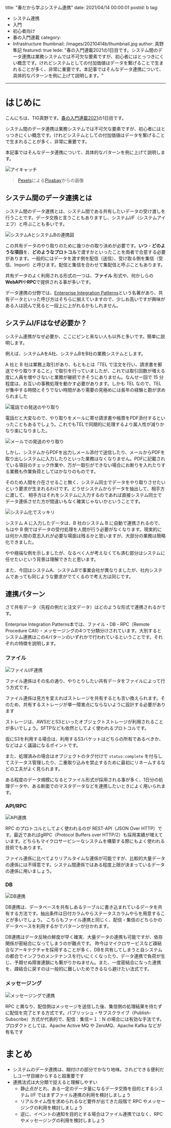 title: "春だから学ぶシステム連携"
date: 2021/04/14 00:00:01
postid: b
tag:
  - システム連携
  - 入門
  - 初心者向け
  - 春の入門連載
category:
  - Infrastructure
thumbnail: /images/20210414b/thumbnail.jpg
author: 真野隼記
featured: true
lede: "春の入門連載2021の1日目です。システム間のデータ連携は業務システムでは不可欠な要素ですが、初心者にはとっつきにくい概念です。けれどシステムとしての付加価値はデータを繋げることで生まれることが多く、非常に重要です。本記事ではそんなデータ連携について、具体的なパターンを例に上げて説明します。"
---
# はじめに

こんにちは、TIG真野です。[春の入門連載2021](/articles/20210414a/)の1日目です。

システム間のデータ連携は業務システムでは不可欠な要素ですが、初心者にはとっつきにくい概念です。けれどシステムとしての付加価値はデータを繋げることで生まれることが多く、非常に重要です。

本記事ではそんなデータ連携について、具体的なパターンを例に上げて説明します。

![アイキャッチ](/images/20210414b/flamingos-1835649_1280.jpg)


> <a href="https://pixabay.com/ja/users/pexels-2286921/?utm_source=link-attribution&amp;utm_medium=referral&amp;utm_campaign=image&amp;utm_content=1835649">Pexels</a>による<a href="https://pixabay.com/ja/?utm_source=link-attribution&amp;utm_medium=referral&amp;utm_campaign=image&amp;utm_content=1835649">Pixabay</a>からの画像

## システム間のデータ連携とは

システム間のデータ連携とは、システム間である共有したいデータの受け渡しを行うことです。データ交換と言うこともありますし、システムI/F（システムアイエフ）と呼ぶことも多いです。

![システムAとシステムBの連携図](/images/20210414b/image.png)

この共有データのやり取りのために幾つかの取り決めが必要です。**いつ**・**どのような項目**を、**どのようなプロトコル**で渡すかといったことを両者で合意する必要があります。一般的にはデータを渡す側を配信（送信）、受け取る側を集信（受信、Import）と呼びます。配信と集信を合わせて集配信と呼ぶこともあります。

共有データのよく利用される形式の一つは、**ファイル** 形式や、何かしらの**WebAPI**や**RPC**で提供される事が多いです。

データ連携の分野では、[Enterprise Integration Patterns](https://www.amazon.co.jp/Enterprise-Integration-Patterns-Designing-Addison-Wesley/dp/0321200683)という名著があり、共有データといった呼び方はそちらに揃えていますので、少しお高いですが興味がある人は読んで見ると一段上に上がれるかもしれません。

## システムI/Fはなぜ必要か？

システム連携がなぜ必要か、ここにピンと来ない人も以外と多いです。簡単に説明します。

例えば、システムAをA社、システムBをB社の業務システムとします。

A 社と B 社は業務上取引があり、もともとは「TEL で注文を行い、請求書を郵送でやり取りすること」で取引を行っていましたが、これでは取引回数が増える度に人員を増やさないと業務が継続できそうにありません。なんせ一回で 15 分程度は、お互いの事務処理を動かす必要があります。しかも TEL なので、TEL が集中する時間とそうでない時間があり需要の見極めには長年の経験と勘が求められました

![電話での発送のやり取り](/images/20210414b/image_2.png)

電話だと大変なので、やり取りをメールに寄せ請求書や帳票をPDF添付するといったこともあるでしょう。これでもTELで同期的に処理するより属人性が減りかなり楽になりました。

![メールでの発送のやり取り](/images/20210414b/image_3.png)

しかし、システムからPDFを出力しメール添付で送信したり、メールからPDFを取り出しシステムに入力したりといった業務はなくなりません。PDFに記載されている項目のチェック作業や、万が一取引ができない場合にお断りを入れたりする業務も作業負荷としてはかなりのものです。


そのため人間を介在させること無く、システム同士でデータをやり取りさせたいという要求が生まれるわけです。どうせシステムからデータを抽出して、相手方に渡して、
相手方はそれをシステムに入力するのであれば直接システム同士でデータ連係させた方が間違いもなく確実じゃないかということです。

![システム化でスッキリ](/images/20210414b/image_4.png)

システム A に入力したデータは、B 社のシステム B に自動で連携されるので、もはや B 側ではデータの受付処理を人間が行う必要がなくなります。現実的には何か人間の意志入れが必要な場面は残るかと思いますが、大部分の業務は簡略化できました。

やや極端な例を示しましたが、なるべく人が考えなくても済む部分はシステムに任せたいという背景は理解できたと思います。

また、今回はシステムA、システムBで事業会社が異なりましたが、社内システムであっても同じような要求がでてくるので考え方は同じです。


## 連携パターン

さて共有データ（先程の例だと注文データ）はどのような形式で連携されるかです。

Enterprise Integration Patterns本では、ファイル・DB・RPC（Remote Procedure CAll）・メッセージングの4つで分類分けされています。大別するとシステム連携はこの4パターンのいずれかで行われているということです。それぞれの特徴を説明します。

### ファイル

![ファイルI/F連携](/images/20210414b/image_5.png)

ファイル連係はその名の通り、やりとりしたい共有データをファイルによって行う方式です。

ファイル連係は見方を変えればストレージを共有するとも言い換えられます。そのため、共有するストレージが単一障害点にならないように設計する必要があります

ストレージは、AWSだとS3といったオブジェクトストレージが利用されることが多いでしょう。SFTPなども依然としてよく使われるプロトコルです。

仮にS3を利用する場合は、利用するS3バケットはどちらの所有であるべきか、などはよく議論になるポイントです。

また、処理済みの場合はオブジェクトのタグ付けで `status:complete` を付与してステータス管理したり、二重取り込みを禁止するために最初にリネームするなどの工夫がよく見られます。

ある程度のデータ規模になるとファイル形式が採用される事が多く、1日分の処理データや、ある断面でのマスタデータなどを連携したいときによく用いられます。

### API/RPC

![API連携](/images/20210414b/image_6.png)

RPC のプロトコルとしてよく使われるのが REST-API（JSON Over HTTP）です。最近であればgRPC（Protocol Buffers over HTTP/2）も採用実績が増えています。どちらもマイクロサービシーなシステムを構築する際にもよく使われる技術でもあります。

ファイル連係に比べてよりリアルタイムな連係が可能ですが、比較的大量データの連係には不得意です。システム間連係ではある程度上限が決まっているデータの連係に用いましょう。

### DB

![DB連携](/images/20210414b/image_7.png)


DB連携は、データベースを共有しあるテーブルに書き込まれているデータを共有する方法です。抽出条件は日付カラムやらステータスカラムやらを用意することが多いでしょう。
こちらもファイル連携と同じく、配信・集信のどちらかのデータベースを利用するかでパターンが分かれます。

DB連携はデータ反映の鮮度が早く確実、大量データの連携も可能ですが、依存関係が密結合になってしまうのが難点です。
昨今はマイクロサービスなど疎結合なアーキテクチャを採用することが多く、DBを共有してしまうと自システムの都合でインフラのメンテナンスを行いにくくなったり、データ連携で負荷が生じ、予期せぬ障害連鎖にも繋がりかねません。また、一度密結合になった連携を、疎結合に戻すのは一般的に難しいためできるなら避けたい法式です。


### メッセージング

![メッセージングで連携](/images/20210414b/image_8.png)

RPC と異なり、配信側はメッセージを送信した後、集信側の処理結果を待たずに配信を完了とする方式です。パブリッシュ・サブスクライブ（Publish-Subscribe）方式が代表的で、配信：集信＝１：N の場合には有効な手法です。プロダクトとしては、Apache Active MQ や ZeroMQ、Apache Kafka などが有名です

# まとめ

* システムのデータ連携は、糊付けの部分でかなり地味。されどできる便利だしユーザ目線からすると超重要です
* 連携法式は大分類で捉えると理解しやすい
    * 静止点がとれ、ある一定のデータ量になるデータ交換を目的とするシステム I/F ではまずファイル連携の利用を検討しましょう
    * リアルタイム性を求められるなど要件が出てきた段階で RPC やメッセージングの利用を検討しましょう
    * 逆に、イベントの通知を目的とする場合はファイル連携ではなく、RPC やメッセージングの利用を検討しましょう

